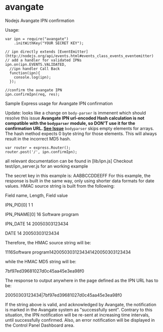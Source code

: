 avangate
========

Nodejs Avangate IPN confirmation

Usage:

```node
var ipn = require("avangate")
    .initWithKey("YOUR SECRET KEY");

// ipn directly extends [EventEmitter](http://nodejs.org/api/events.html#events_class_events_eventemitter)
// add a handler for validated IPNs
ipn.on(ipn.EVENTS.VALIDATED,
  //ipn handler Call Back
  function(ipn){
    console.log(ipn);
  });

//confirm the avangate IPN
ipn.confirmIpn(req, res);

```

Sample Express usage for Avangate IPN confirmation

Update: looks like a change on `body-parser` is immenent which should resolve this issue
**Avangate IPN url-encoded Hash calculation is not compatible with the `bodyparser` module, so DON'T use it for the confirmation URL.  [See Issue](https://github.com/callmewa/avangate/issues/2)** 
`bodyparser` skips empty elements for arrays.  The hash method expects 0 byte string for those elements.  This will always result in the incorrect MD5 hash.

```node
var router = express.Router();
router.post('/', ipn.confirmIpn);
```


all relevant documentation can be found in [lib/ipn.js]
Checkout test/ipn_server.js for an working example



The secret key in this example is: AABBCCDDEEFF
For this example, the response is built in the same way, only using shorter data formats for date values. 
HMAC source string is built from the following:

Field name, Length, Field value

IPN_PID[0]
1
1

IPN_PNAME[0]
16
Software program

IPN_DATE
14
20050303123434

DATE
14
20050303123434

Therefore, the HMAC source string will be:

1116Software program14200503031234341420050303123434

while the HMAC MD5 string will be:

7bf97ed39681027d0c45aa45e3ea98f0

The response to output anywhere in the page defined as the IPN URL has to be:

<EPAYMENT>20050303123434|7bf97ed39681027d0c45aa45e3ea98f0</EPAYMENT>

If the string above is valid, and acknowledged by Avangate, the notification is marked in the Avangate system as "successfully sent".
Contrary to this situation, the IPN notification will be re-sent at increasing time intervals, until successfully confirmed. Also, an error notification will be displayed in the Control Panel Dashboard area.

